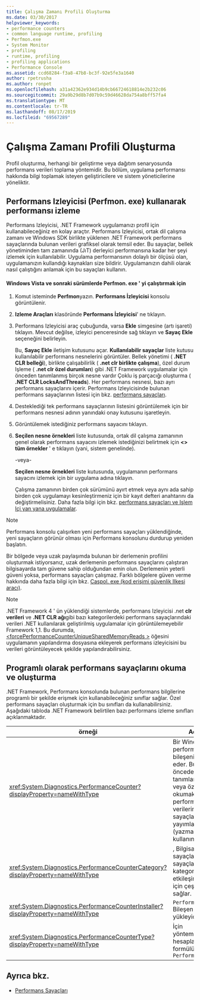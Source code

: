 ```yaml
---
title: Çalışma Zamanı Profili Oluşturma
ms.date: 03/30/2017
helpviewer_keywords:
- performance counters
- common language runtime, profiling
- Perfmon.exe
- System Monitor
- profiling
- runtime, profiling
- profiling applications
- Performance Console
ms.assetid: ccd68284-f3a8-47b8-bc3f-92e5fe3a1640
author: rpetrusha
ms.author: ronpet
ms.openlocfilehash: a31a42362e934d14b9cb66724618814e2b232c06
ms.sourcegitcommit: 29a9b29d8b7d07b9c59d46628da754a8bff57fa4
ms.translationtype: MT
ms.contentlocale: tr-TR
ms.lasthandoff: 08/17/2019
ms.locfileid: "69567289"
---
```

# <a name="runtime-profiling"></a>Çalışma Zamanı Profili Oluşturma
Profil oluşturma, herhangi bir geliştirme veya dağıtım senaryosunda performans verileri toplama yöntemidir. Bu bölüm, uygulama performansı hakkında bilgi toplamak isteyen geliştiricilere ve sistem yöneticilerine yöneliktir.  
  
## <a name="tracking-performance-using-the-performance-monitor-perfmonexe"></a>Performans Izleyicisi (Perfmon. exe) kullanarak performansı izleme  
 Performans Izleyicisi, .NET Framework uygulamanızı profil için kullanabileceğiniz en kolay araçtır. Performans Izleyicisi, ortak dil çalışma zamanı ve Windows SDK birlikte yüklenen .NET Framework performans sayaçlarında bulunan verileri grafiksel olarak temsil eder. Bu sayaçlar, bellek yönetiminden tam zamanında (JıT) derleyici performansına kadar her şeyi izlemek için kullanılabilir. Uygulama performansının dolaylı bir ölçüsü olan, uygulamanızın kullandığı kaynakları size bildirir. Uygulamanızın dahili olarak nasıl çalıştığını anlamak için bu sayaçları kullanın.  
  
#### <a name="to-run-perfmonexe-on-windows-vista-and-later-versions"></a>Windows Vista ve sonraki sürümlerde Perfmon. exe ' yi çalıştırmak için  
  
1. Komut isteminde **Perfmon**yazın. **Performans İzleyicisi** konsolu görüntülenir.  
  
2. **Izleme Araçları** klasöründe **Performans İzleyicisi**' ne tıklayın.  
  
3. Performans Izleyicisi araç çubuğunda, varsa **Ekle** simgesine (artı işareti) tıklayın. Mevcut değilse, izleyici penceresinde sağ tıklayın ve **Sayaç Ekle** seçeneğini belirleyin.  
  
     Bu, **Sayaç Ekle** iletişim kutusunu açar. **Kullanılabilir sayaçlar** liste kutusu kullanılabilir performans nesnelerini görüntüler. Bellek yönetimi ( **.NET CLR belleği**), birlikte çalışabilirlik ( **.net clr birlikte çalışma**), özel durum Işleme ( **.net clr özel durumları**) gibi .NET Framework uygulamalar için önceden tanımlanmış birçok nesne vardır Çoklu iş parçacığı oluşturma ( **.NET CLR LocksAndThreads**). Her performans nesnesi, bazı ayrı performans sayaçlarını içerir. Performans Izleyicisinde bulunan performans sayaçlarının listesi için bkz. [performans sayaçları](../../../docs/framework/debug-trace-profile/performance-counters.md).  
  
4. Desteklediği tek performans sayaçlarının listesini görüntülemek için bir performans nesnesi adının yanındaki onay kutusunu işaretleyin.  
  
5. Görüntülemek istediğiniz performans sayacını tıklayın.  
  
6. **Seçilen nesne örnekleri** liste kutusunda, ortak dil çalışma zamanının genel olarak performans sayacını izlemek istediğinizi belirtmek için  **\<> tüm örnekler** ' e tıklayın (yani, sistem genelinde).  
  
     -veya-  
  
     **Seçilen nesne örnekleri** liste kutusunda, uygulamanın performans sayacını izlemek için bir uygulama adına tıklayın.  
  
     Çalışma zamanının birden çok sürümünü ayırt etmek veya aynı ada sahip birden çok uygulamayı kesinleştirmeniz için bir kayıt defteri anahtarını da değiştirmelisiniz. Daha fazla bilgi için bkz. [performans sayaçları ve Işlem Içi yan yana uygulamalar](../../../docs/framework/debug-trace-profile/performance-counters-and-in-process-side-by-side-applications.md).  
  
> [!NOTE]
>  Performans konsolu çalışırken yeni performans sayaçları yüklendiğinde, yeni sayaçların görünür olması için Performans konsolunu durdurup yeniden başlatın.  
  
 Bir bölgede veya uzak paylaşımda bulunan bir derlemenin profilini oluşturmak istiyorsanız, uzak derlemenin performans sayaçlarını çalıştıran bilgisayarda tam güvene sahip olduğundan emin olun. Derlemenin yeterli güveni yoksa, performans sayaçları çalışmaz. Farklı bölgelere güven verme hakkında daha fazla bilgi için bkz. [Caspol. exe (kod erişimi güvenlik Ilkesi aracı)](../../../docs/framework/tools/caspol-exe-code-access-security-policy-tool.md).  
  
> [!NOTE]
>  .NET Framework 4 ' ün yüklendiği sistemlerde, performans Izleyicisi .net **clr verileri** ve **.NET CLR ağı**gibi bazı kategorilerdeki performans sayaçlarındaki verileri .NET kullanılarak geliştirilmiş uygulamalar için görüntülemeyebilir Framework 1,1. Bu durumda, [ \<forcePerformanceCounterUniqueSharedMemoryReads >](../../../docs/framework/configure-apps/file-schema/runtime/forceperformancecounteruniquesharedmemoryreads-element.md) öğesini uygulamanın yapılandırma dosyasına ekleyerek performans izleyicisini bu verileri görüntüleyecek şekilde yapılandırabilirsiniz.  
  
## <a name="reading-and-creating-performance-counters-programmatically"></a>Programlı olarak performans sayaçlarını okuma ve oluşturma  
 .NET Framework, Performans konsolunda bulunan performans bilgilerine programlı bir şekilde erişmek için kullanabileceğiniz sınıflar sağlar. Özel performans sayaçları oluşturmak için bu sınıfları da kullanabilirsiniz. Aşağıdaki tabloda .NET Framework belirtilen bazı performans izleme sınıfları açıklanmaktadır.  
  
|örneği|Açıklama|  
|-----------|-----------------|  
|<xref:System.Diagnostics.PerformanceCounter?displayProperty=nameWithType>|Bir Windows NT performans sayacı bileşenini temsil eder. Bu sınıfı, önceden tanımlanmış mevcut veya özel sayaçları okumak ve performans verilerini Özel sayaçlara yayımlamak (yazmak) için kullanın.|  
|<xref:System.Diagnostics.PerformanceCounterCategory?displayProperty=nameWithType>|, Bilgisayardaki sayaçların ve sayaçların kategorileriyle etkileşim kurmak için çeşitli yöntemler sağlar.|  
|<xref:System.Diagnostics.PerformanceCounterInstaller?displayProperty=nameWithType>|`PerformanceCounter` Bileşen için bir yükleyici belirtir.|  
|<xref:System.Diagnostics.PerformanceCounterType?displayProperty=nameWithType>|İçin yönteminin`NextValue` hesaplanacağı formülü belirtir. `PerformanceCounter`|  
  
## <a name="see-also"></a>Ayrıca bkz.

- [Performans Sayaçları](../../../docs/framework/debug-trace-profile/performance-counters.md)
